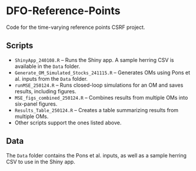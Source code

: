 # DFO-Reference-Points
Code for the time-varying reference points CSRF project.

## Scripts  

- `ShinyApp_240108.R` – Runs the Shiny app. A sample herring CSV is available in the `Data` folder.  
- `Generate_OM_Simulated_Stocks_241115.R` – Generates OMs using Pons et al. inputs from the `Data` folder.  
- `runMSE_250124.R` – Runs closed-loop simulations for an OM and saves results, including figures.  
- `MSE_figs_combined_250124.R` – Combines results from multiple OMs into six-panel figures.  
- `Results_Table_250124.R` – Creates a table summarizing results from multiple OMs.  
- Other scripts support the ones listed above.  

## Data  

The `Data` folder contains the Pons et al. inputs, as well as a sample herring CSV to use in the Shiny app. 

